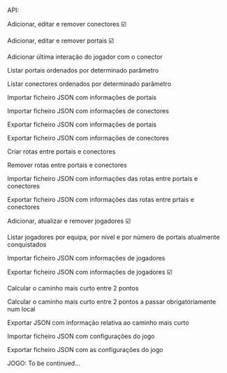 API:

Adicionar, editar e remover conectores ☑️

Adicionar, editar e remover portais ☑️

Adicionar última interação do jogador com o conector 

Listar portais ordenados por determinado parâmetro 

Listar conectores ordenados por determinado parâmetro

Importar ficheiro JSON com informações de portais

Importar ficheiro JSON com informações de conectores 

Exportar ficheiro JSON com informações de portais 

Exportar ficheiro JSON com informações de conectores 

Criar rotas entre portais e conectores 

Remover rotas entre portais e conectores 

Importar ficheiro JSON com informações das rotas entre portais e conectores

Exportar ficheiro JSON com informações das rotas entre prtais e conectores

Adicionar, atualizar e remover jogadores ☑️ 

Listar jogadores por equipa, por nível e por número de portais atualmente conquistados 

Importar ficheiro JSON com informações de jogadores 

Exportar ficheiro JSON com informações de jogadores ☑️

Calcular o caminho mais curto entre 2 pontos 

Calcular o caminho mais curto entre 2 pontos a passar obrigatóriamente num local 

Exportar JSON com informação relativa ao caminho mais curto 

Importar ficheiro JSON com configurações do jogo

Exportar ficheiro JSON com as configurações do jogo


JOGO:
To be continued...
